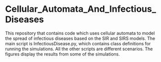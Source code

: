 # Cellular_Automata_And_Infectious_Diseases
This repository that contains code which uses cellular automata to model the spread of infectious diseases based on the SIR and SIRS models. The main script is InfectiousDisease.py, which contains class definitions for running the simulations. All the other scripts are different scenarios. The figures display the results from some of the simulations.
